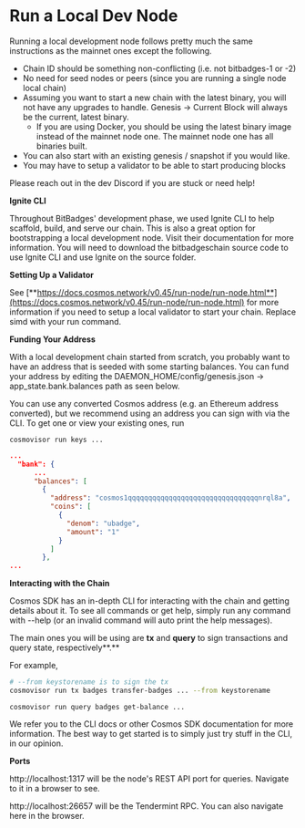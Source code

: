 # Run a Local Dev Node

Running a local development node follows pretty much the same instructions as the mainnet ones except the following.

* Chain ID should be something non-conflicting (i.e. not bitbadges-1 or -2)
* No need for seed nodes or peers (since you are running a single node local chain)
* Assuming you want to start a new chain with the latest binary, you will not have any upgrades to handle. Genesis -> Current Block will always be the current, latest binary.
  * If you are using Docker, you should be using the latest binary image instead of the mainnet node one. The mainnet node one has all binaries built.
* You can also start with an existing genesis / snapshot if you would like.
* You may have to setup a validator to be able to start producing blocks

Please reach out in the dev Discord if you are stuck or need help!

**Ignite CLI**

Throughout BitBadges' development phase, we used Ignite CLI to help scaffold, build,  and serve our chain. This is also a great option for bootstrapping a local development node. Visit their documentation for more information. You will need to download the bitbadgeschain  source code to use Ignite CLI and use Ignite on the source folder.

**Setting Up a Validator**

See [**https://docs.cosmos.network/v0.45/run-node/run-node.html**](https://docs.cosmos.network/v0.45/run-node/run-node.html) for more information if you need to setup a local validator to start your chain. Replace simd with your run command.

**Funding Your Address**

With a local development chain started from scratch, you probably want to have an address that is seeded with some starting balances. You can fund your address by editing the DAEMON\_HOME/config/genesis.json -> app\_state.bank.balances path as seen below.

You can use any converted Cosmos address (e.g. an Ethereum address converted), but we recommend using an address you can sign with via the CLI.  To get one or view your existing ones, run&#x20;

```
cosmovisor run keys ...
```

```json
...
  "bank": {
      ...
      "balances": [
        {
          "address": "cosmos1qqqqqqqqqqqqqqqqqqqqqqqqqqqqqqqqnrql8a",
          "coins": [
            {
              "denom": "ubadge",
              "amount": "1"
            }
          ]
        },
...
```

**Interacting with the Chain**

Cosmos SDK has an in-depth CLI for interacting with the chain and getting details about it. To see all commands or get help, simply run any command with --help (or an invalid command will auto print the help messages). &#x20;

The main ones you will be using are **tx** and **query** to sign transactions and query state, respectively**.**&#x20;

For example,

```bash
# --from keystorename is to sign the tx
cosmovisor run tx badges transfer-badges ... --from keystorename
```

```
cosmovisor run query badges get-balance ...
```

We refer you to the CLI docs or other Cosmos SDK documentation for more information. The best way to get started is to simply just try stuff in the CLI, in our opinion.

**Ports**

http://localhost:1317 will be the node's REST API port for queries. Navigate to it in a browser to see.

http://localhost:26657 will be the Tendermint RPC. You can also navigate here in the browser.

<!-- **Running the Full-Stack**

To run the indexer and frontend along with a local development chain, we refer you to the documentation for those. Make sure that the URLs are configured properly (i.e. pointing to localhost and not the main deployed one).&#x20;

Please reach out if you have problems. -->
